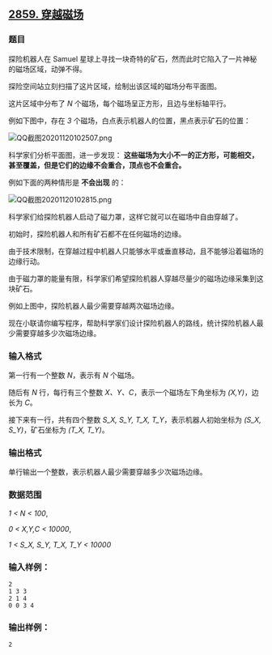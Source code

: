 ## [2859. 穿越磁场](https://www.acwing.com/problem/content/2862/)

### 题目

探险机器人在 Samuel 星球上寻找一块奇特的矿石，然而此时它陷入了一片神秘的磁场区域，动弹不得。

探险空间站立刻扫描了这片区域，绘制出该区域的磁场分布平面图。

这片区域中分布了 *N* 个磁场，每个磁场呈正方形，且边与坐标轴平行。

例如下图中，存在 *3* 个磁场，白点表示机器人的位置，黑点表示矿石的位置：

 ![QQ截图20201120102507.png](https://cdn.acwing.com/media/article/image/2020/11/20/19_e97d84032a-QQ截图20201120102507.png)

科学家们分析平面图，进一步发现： **这些磁场为大小不一的正方形，可能相交，甚至覆盖，但是它们的边缘不会重合，顶点也不会重合。**

例如下面的两种情形是 **不会出现** 的：

 ![QQ截图20201120102815.png](https://cdn.acwing.com/media/article/image/2020/11/20/19_10492f462a-QQ截图20201120102815.png)

科学家们给探险机器人启动了磁力罩，这样它就可以在磁场中自由穿越了。

初始时，探险机器人和所有矿石都不在任何磁场的边缘。

由于技术限制，在穿越过程中机器人只能够水平或垂直移动，且不能够沿着磁场的边缘行动。

由于磁力罩的能量有限，科学家们希望探险机器人穿越尽量少的磁场边缘采集到这块矿石。

例如上图中，探险机器人最少需要穿越两次磁场边缘。

现在小联请你编写程序，帮助科学家们设计探险机器人的路线，统计探险机器人最少需要穿越多少次磁场边缘。

### 输入格式

第一行有一个整数 *N*，表示有 *N* 个磁场。

随后有 *N* 行，每行有三个整数 *X、Y、C*，表示一个磁场左下角坐标为 *(X,Y)*，边长为 *C*。

接下来有一行，共有四个整数 *S_X, S_Y, T_X, T_Y*，表示机器人初始坐标为 *(S_X, S_Y)*，矿石坐标为 *(T_X, T_Y)*。

### 输出格式

单行输出一个整数，表示机器人最少需要穿越多少次磁场边缘。

### 数据范围

*1 < N < 100*,

*0 < X,Y,C < 10000*,

*1 < S_X, S_Y, T_X, T_Y < 10000*

### 输入样例：

```
2
1 3 3
2 1 4
0 0 3 4
```

### 输出样例：

```
2
```

